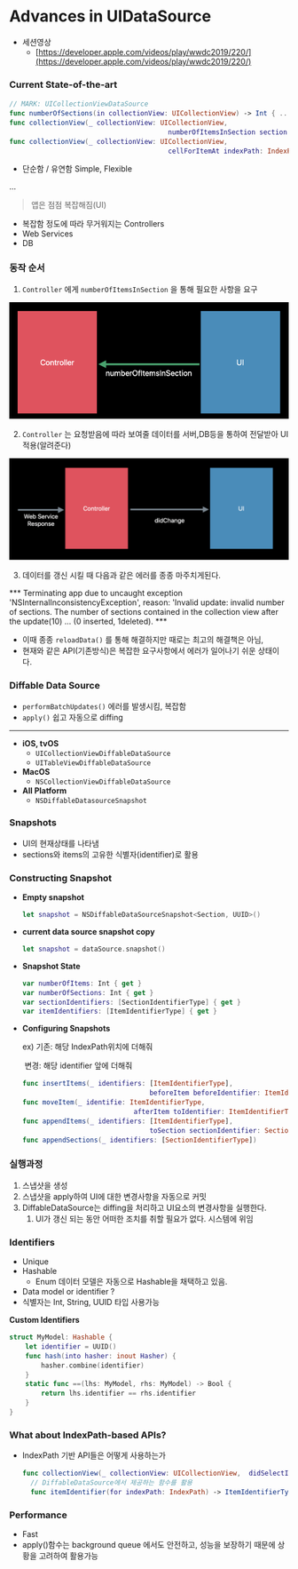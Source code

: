 # Advances in UIDataSource

- 세션영상
    - [https://developer.apple.com/videos/play/wwdc2019/220/](https://developer.apple.com/videos/play/wwdc2019/220/)

### Current State-of-the-art

```swift
// MARK: UICollectionViewDataSource
func numberOfSections(in collectionView: UICollectionView) -> Int { ... }
func collectionView(_ collectionView: UICollectionView,
										numberOfItemsInSection section: Int) -> Int { ... }
func collectionView(_ collectionView: UICollectionView,
										cellForItemAt indexPath: IndexPath) -> UICollectionViewCell { ... }
```


- 단순함 / 유연함 Simple, Flexible

... 

> 앱은 점점 복잡해짐(UI)

- 복잡함 정도에 따라 무거워지는 Controllers
- Web Services
- DB

### 동작 순서

1. `Controller` 에게 `numberOfItemsInSection` 을 통해 필요한 사항을 요구

![](../pics/_2019-08-09__5-57af39c1-edd7-46d2-970c-006bf684cebd.48.29.png)

2. `Controller` 는 요청받음에 따라 보여줄 데이터를 서버,DB등을 통하여 전달받아 UI적용(알려준다)

![](../pics/_2019-08-09__5-4708ea36-f7e4-4946-933e-a71d43e2f270.48.37.png)

3. 데이터를 갱신 시킬 때 다음과 같은 에러를 종종 마주치게된다.

*** Terminating app due to uncaught exception 'NSInternalInconsistencyException', reason: 'Invalid update: invalid number of sections. The number of sections contained in the collection view after the update(10)
...
(0 inserted, 1deleted). ***

- 이때  종종 `reloadData()` 를 통해 해결하지만 때로는 최고의 해결책은 아님,
- 현재와 같은 API(기존방식)은 복잡한 요구사항에서 에러가 일어나기 쉬운 상태이다.

### Diffable Data Source

- `performBatchUpdates()` 에러를 발생시킴, 복잡함 
- `apply()` 쉽고 자동으로 diffing

---

- **iOS, tvOS**
    - `UICollectionViewDiffableDataSource`
    - `UITableViewDiffableDataSource`
- **MacOS**
    - `NSCollectionViewDiffableDataSource`
- **All Platform**
    - `NSDiffableDatasourceSnapshot`

### Snapshots

- UI의 현재상태를 나타냄
- sections와 items의 고유한 식별자(identifier)로 활용

### Constructing Snapshot

- **Empty snapshot**

    ```swift
    let snapshot = NSDiffableDataSourceSnapshot<Section, UUID>()
    ```

- **current data source snapshot copy**

    ```swift
    let snapshot = dataSource.snapshot()
    ```

- **Snapshot State**

    ```swift
    var numberOfItems: Int { get }
    var numberOfSections: Int { get }
    var sectionIdentifiers: [SectionIdentifierType] { get }
    var itemIdentifiers: [ItemIdentifierType] { get }
    ```

- **Configuring Snapshots**

    ex) 기존: 해당 IndexPath위치에 더해줘

    ​      변경: 해당 identifier 앞에 더해줘 
    
    ```swift
    func insertItems(_ identifiers: [ItemIdentifierType],
    								beforeItem beforeIdentifier: ItemIdentifierType)
    func moveItem(_ identifie: ItemIdentifierType,
    							afterItem toIdentifier: ItemIdentifierType)
    func appendItems(_ identifiers: [ItemIdentifierType],
    								toSection sectionIdentifier: SectionIdentifierType? = nil)
    func appendSections(_ identifiers: [SectionIdentifierType])
    ```

### 실행과정

1. 스냅샷을 생성
2. 스냅샷을 apply하여 UI에 대한 변경사항을 자동으로 커밋
3. DiffableDataSource는 diffing을 처리하고 UI요소의 변경사항을 실행한다.
    1. UI가 갱신 되는 동안 어떠한 조치를 취할 필요가 없다. 시스템에 위임

### Identifiers

- Unique
- Hashable
    - Enum 데이터 모델은 자동으로 Hashable을 채택하고 있음.
- Data model or identifier ?
- 식별자는 Int, String, UUID 타입 사용가능

**Custom Identifiers**

```swift
struct MyModel: Hashable {
	let identifier = UUID()
	func hash(into hasher: inout Hasher) { 
		hasher.combine(identifier)
	}
	static func ==(lhs: MyModel, rhs: MyModel) -> Bool { 
		return lhs.identifier == rhs.identifier
	}
}
```

### What about IndexPath-based APIs?

- IndexPath 기반 API들은 어떻게 사용하는가

    ```swift
    func collectionView(_ collectionView: UICollectionView,  didSelectItemAt indexPath: IndexPath) {	if let identifier = dataSource.itemIdentifier(for: indexPath) { 	// do something..	}}
      // DiffableDataSource에서 제공하는 함수를 활용
      func itemIdentifier(for indexPath: IndexPath) -> ItemIdentifierType?
    
    ```

### Performance

- Fast
- apply()함수는 background queue 에서도 안전하고, 성능을 보장하기 때문에 상황을 고려하여 활용가능